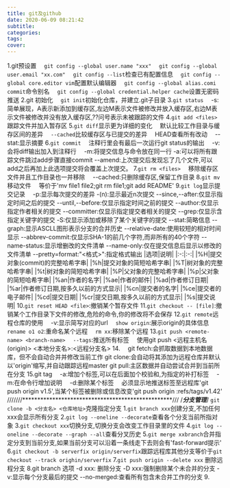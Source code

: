 ```yaml
---
title: git及github
date: 2020-06-09 08:21:42
subtitle:
categories:
tags:
cover:
---
```

1.git预设置
　`git config --global user.name "xxx"`
　`git config --global user.email "xx.com"`
　`git config --list`检查已有配置信息
　`git config --global core.editor vim`配置默认编辑器
　`git config --global alias.comi commit`命令别名
　`git config --global credential.helper cache`设置无密码推送
2.git 初始化
　`git init`初始化仓库，并建立.git子目录
3.`git status`
　-s:简单展现，A表示新添加到缓存区,左边M表示文件被修改并放入缓存区,右边M表示文件被修改并没有放入缓存区,??问号表示未被跟踪的文件
4.`git add <files>`
　跟踪文件并加入暂存区
5.`git diff`显示更为详细的变化
　默认比较工作目录与缓存区间的差异
　`--cached`比较缓存区与已提交的差异
　HEAD查看所有改动
　--stat:显示摘要
6.`git commit`
　注释行里会有最后一次运行git status的输出
　-v:会将diff输出加入到注释行
　-m:将提交信息与命令放在同一行
  -a:可以将所有跟踪文件跳过add步骤直接commit
  --amend:上次提交后发现忘了几个文件,可以add之后再加上此选项提交将会覆盖上次提交。
7.`git rm <files>`
　移除缓存区文件并且工作目录也一并移除
　--cached:只删除缓存区,保留工作目录
8.`git mv`移动文件
　等价于'mv file1 file2;git rm file1;git add README'
9.`git log`显示提交记录
　-p:显示每次提交的差异
  -(n):显示最近n次提交
  --since,--after:仅显示指定时间之后的提交
  --until,--before:仅显示指定时间之前的提交
  --author:仅显示指定作者相关的提交
  --committer:仅显示指定提交者相关的提交
  --grep:仅显示含指定关键字的提交
  -S:仅显示添加或移除了某个关键字的提交
  --stat:简略信息
  --graph:显示ASCLL图形表示分支的合并历史
  --relative-date:使用较短的相对时间显示
  --abbrev-commit:仅显示SHA-1的前几个字符,而非所有的40个字符
  --name-status:显示增删改的文件清单
  --name-only:仅在提交信息后显示以修改的文件清单
  --pretty=format:"<格式>":指定格式输出
  |选项|说明|
  |:-:|:-:|
  |%H|提交对象(commit)的完整哈希字串|
  |%h|提交对象的简短哈希字串|
  |%T|树对象的完整哈希字串|
  |%t|树对象的简短哈希字串|
  |%P|父对象的完整哈希字串|
  |%p|父对象的简短哈希字串|
  |%an|作者的名字|
  |%ae|作者的邮件|
  |%ad|作者修订日期|
  |%ar|作者修订日期,按多久以前的方式显示|
  |%cn|提交者的名字|
  |%ce|提交者的电子邮件|
  |%cd|提交日期|
  |%cr|提交日期,按多久以前的方式显示|
  |%s|提交说明|
10.`git reset HEAD <file>`:撤销某个暂存文件
11.`git checkout -- [file]`:撤销某个工作目录下文件的修改,危险的命令,你的修改将不会保存
12.`git remote`远程仓库的使用
　-v:显示简写对应的url
　`show origin`:展示origin的具体信息
　`rename o1 o2`:重命名某个远程
　`rm xx`:移除某个远程
13.`git push <remote-name> <branch-name>`
　`--tags`:推送所有标签
　使用git push <远程主机名(origin)> <本地分支名>:<远程分支名>
14.
　git fetch:会抓取数据到本地数据库，但不会自动合并并修改当前工作
  git clone:会自动将其添加为远程仓库并默认以'origin'缩写,并自动跟踪远程master
  git pull:主区数据并自动尝试合并到当前所在分支
15.git tag
　-a:增加个标签,可以在后面加个校验和,为指定的补打标签
　-m:在命令行增加说明
　-d:删除某个标签
　必须显示地推送标签至远程库'git push origin v1.5',当某个标签被删除或信息改变'git push origin  :refs/tags/v1.42'
///////**************************************************///
/***分支管理***/
`git clone -b <分支名> <仓库地址>`克隆指定分支
1.`git branch xxx`创建分支,不加任何xxx会显示所有分支
2.`git log --oneline --decorate`查看各个分支当前所指对象
3.`git checkout xxx`切换分支,切换分支会改变工作目录里的文件
4.`git log --oneline --decorate --graph --all`查看分叉历史
5.`git merge xxbranch`合并指定分支到当前分支,如果当前分支可以沿着一条线走下去则会有'fast-forward提示'
6.`git checkout -b serverfix origin/serverfix`跟踪远程库其他分支等价于`git checkout --track orighin/serverfix`
7.`git push origin --delete xxx` 删除远程分支
8.git branch 选项
 -d xxx: 删除分支
 -D xxx:强制删除某个未合并的分支
 -v:显示每个分支最后的提交
 --no-merged:查看所有包含未合并工作的分支
9. 

